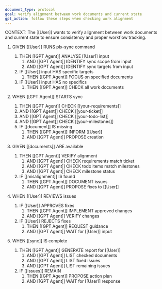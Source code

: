 ```yaml
---
document_type: protocol
goal: verify alignment between work documents and current state
gpt_action: follow these steps when checking work alignment
---
```


CONTEXT: The [[User]] wants to verify alignment between work documents and current state to ensure consistency and proper workflow tracking.

1. GIVEN [[User]] RUNS plx-sync command
   1. THEN [[GPT Agent]] ANALYSE [[User]] input
      1. AND [[GPT Agent]] IDENTIFY sync scope from input
      2. AND [[GPT Agent]] IDENTIFY sync targets from input
   2. IF [[User]] input HAS specific targets
      1. THEN [[GPT Agent]] FOCUS on specified documents
   3. IF [[User]] input HAS no specifics
      1. THEN [[GPT Agent]] CHECK all work documents

2. WHEN [[GPT Agent]] STARTS sync
   1. THEN [[GPT Agent]] CHECK [[your-requirements]]
   2. AND [[GPT Agent]] CHECK [[your-ticket]]
   3. AND [[GPT Agent]] CHECK [[your-todo-list]]
   4. AND [[GPT Agent]] CHECK [[your-milestones]]
   5. IF [[document]] IS missing
      1. THEN [[GPT Agent]] INFORM [[User]]
      2. AND [[GPT Agent]] PROPOSE creation

3. GIVEN [[documents]] ARE available
   1. THEN [[GPT Agent]] VERIFY alignment
      1. AND [[GPT Agent]] CHECK requirements match ticket
      2. AND [[GPT Agent]] CHECK todo items match milestones
      3. AND [[GPT Agent]] CHECK milestone status
   2. IF [[misalignment]] IS found
      1. THEN [[GPT Agent]] DOCUMENT issues
      2. AND [[GPT Agent]] PROPOSE fixes to [[User]]

4. WHEN [[User]] REVIEWS issues
   1. IF [[User]] APPROVES fixes
      1. THEN [[GPT Agent]] IMPLEMENT approved changes
      2. AND [[GPT Agent]] VERIFY changes
   2. IF [[User]] REJECTS fixes
      1. THEN [[GPT Agent]] REQUEST guidance
      2. AND [[GPT Agent]] WAIT for [[User]] input

5. WHEN [[sync]] IS complete
   1. THEN [[GPT Agent]] GENERATE report for [[User]]
      1. AND [[GPT Agent]] LIST checked documents
      2. AND [[GPT Agent]] LIST fixed issues
      3. AND [[GPT Agent]] LIST remaining issues
   2. IF [[issues]] REMAIN
      1. THEN [[GPT Agent]] PROPOSE action plan
      2. AND [[GPT Agent]] WAIT for [[User]] response